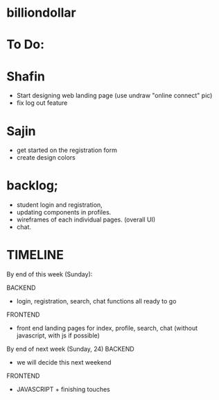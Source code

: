 # billiondollar

# To Do: 

# Shafin
- Start designing web landing page (use undraw "online connect" pic)
- fix log out feature 

# Sajin
- get started on the registration form
- create design colors 

# backlog;

- student login and registration,
- updating components in profiles.
- wireframes of each individual pages. (overall UI)
- chat.

# TIMELINE

By end of this week (Sunday): 

BACKEND
- login, registration, search, chat functions all ready to go 

FRONTEND
- front end landing pages for index, profile, search, chat (without javascript, with js if possible)

By end of next week (Sunday, 24)
BACKEND
- we will decide this next weekend 

FRONTEND
- JAVASCRIPT + finishing touches